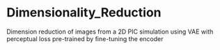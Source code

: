 # Dimensionality_Reduction
Dimension reduction of images from a 2D PIC simulation using VAE with perceptual loss pre-trained by fine-tuning the encoder
